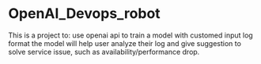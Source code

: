 # OpenAI_Devops_robot
This is a project to:
    use openai api to train a model with customed input log format
    the model will help user analyze their log and give suggestion to solve service issue,
    such as availability/performance drop.
